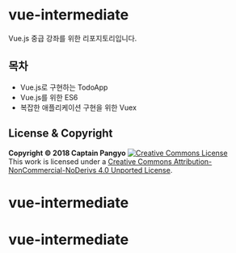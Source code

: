 # vue-intermediate
Vue.js 중급 강좌를 위한 리포지토리입니다.

## 목차
- Vue.js로 구현하는 TodoApp
- Vue.js를 위한 ES6
- 복잡한 애플리케이션 구현을 위한 Vuex

## License & Copyright
**Copyright © 2018 Captain Pangyo**
<a rel="license" href="http://creativecommons.org/licenses/by-nc-nd/4.0/"><img alt="Creative Commons License" style="border-width:0" src="https://i.creativecommons.org/l/by-nc-nd/4.0/88x31.png" /></a><br />This work is licensed under a <a rel="license" href="http://creativecommons.org/licenses/by-nc-nd/4.0/">Creative Commons Attribution-NonCommercial-NoDerivs 4.0 Unported License</a>.
# vue-intermediate
# vue-intermediate
